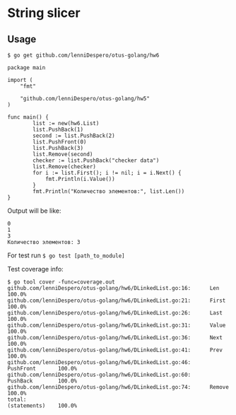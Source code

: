# String slicer

## Usage
`$ go get github.com/lenniDespero/otus-golang/hw6`

    package main

	import (
    	"fmt"
    
    	"github.com/lenniDespero/otus-golang/hw5"
    )

	func main() {
			list := new(hw6.List)
        	list.PushBack(1)
        	second := list.PushBack(2)
        	list.PushFront(0)
        	list.PushBack(3)
        	list.Remove(second)
        	checker := list.PushBack("checker data")
        	list.Remove(checker)
            for i := list.First(); i != nil; i = i.Next() {
            	fmt.Println(i.Value())
            }
            fmt.Println("Количество элементов:", list.Len())
	}

Output will be like: 

    0
    1
    3
    Количество элементов: 3


For test run `$ go test [path_to_module]`  

Test coverage info: 

    $ go tool cover -func=coverage.out
    github.com/lenniDespero/otus-golang/hw6/DLinkedList.go:16:      Len             100.0%
    github.com/lenniDespero/otus-golang/hw6/DLinkedList.go:21:      First           100.0%
    github.com/lenniDespero/otus-golang/hw6/DLinkedList.go:26:      Last            100.0%
    github.com/lenniDespero/otus-golang/hw6/DLinkedList.go:31:      Value           100.0%
    github.com/lenniDespero/otus-golang/hw6/DLinkedList.go:36:      Next            100.0%
    github.com/lenniDespero/otus-golang/hw6/DLinkedList.go:41:      Prev            100.0%
    github.com/lenniDespero/otus-golang/hw6/DLinkedList.go:46:      PushFront       100.0%
    github.com/lenniDespero/otus-golang/hw6/DLinkedList.go:60:      PushBack        100.0%
    github.com/lenniDespero/otus-golang/hw6/DLinkedList.go:74:      Remove          100.0%
    total:                                                          (statements)    100.0%

